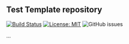 ## Test Template repository

[![Build Status](http://17208e2a70fb.ngrok.io/buildStatus/icon?job=e)](http://17208e2a70fb.ngrok.io/job/e/) [![License: MIT](https://img.shields.io/badge/License-MIT-yellow.svg)](https://opensource.org/licenses/MIT) ![GitHub issues](https://img.shields.io/github/issues/hariharan235/Test_webhook)


...